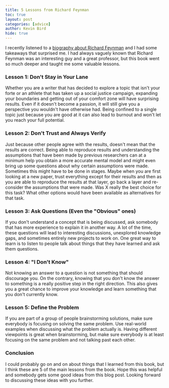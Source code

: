 ```yaml
---
title: 5 Lessons from Richard Feynman
toc: true
layout: post
categories: [advice]
author: Kevin Bird
hide: true
---
```


I recently listened to a [biography about Richard Feynman](https://en.wikipedia.org/wiki/Surely_You%27re_Joking,_Mr._Feynman!) and I had some takeaways that surprised me.  I had always vaguely known that Richard Feynman was an interesting guy and a great professor, but this book went so much deeper and taught me some valuable lessons.  

### Lesson 1: Don't Stay in Your Lane

Whether you are a writer that has decided to explore a topic that isn't your forte or an athlete that has taken up a social justice campaign, expanding your boundaries and getting out of your comfort zone will have surprising results.  Even if it doesn't become a passion, it will still give you a perspective you wouldn't have otherwise had.  Being confined to a single topic just because you are good at it can also lead to burnout and won't let you reach your full potential.

### Lesson 2: Don't Trust and Always Verify

Just because other people agree with the results, doesn't mean that the results are correct.  Being able to reproduce results and understanding the assumptions that have been made by previous researchers can at a minimum help you obtain a more accurate mental model and might even bring up some questions about why certain assumptions were made.  Sometimes this might have to be done in stages.  Maybe when you are first looking at a new paper, trust everything except for their results and then as you are able to reproduce the results at that layer, go back a layer and re-consider the assumptions that were made.  Was X really the best choice for this task?  What other options would have been available as alternatives for that task. 

### Lesson 3: Ask Questions (Even the "Obvious" ones)

If you don't understand a concept that is being discussed, ask somebody that has more experience to explain it in another way.  A lot of the time, these questions will lead to interesting discussions, unexplored knowledge gaps, and sometimes entirely new projects to work on.  One great way to learn is to listen to people talk about things that they have learned and ask them questions. 

### Lesson 4: "I Don't Know"

Not knowing an answer to a question is not something that should discourage you.  On the contrary, knowing that you don't know the answer to something is a really positive step in the right direction.  This also gives you a great chance to improve your knowledge and learn something that you don't currently know.

### Lesson 5: Define the Problem

If you are part of a group of people brainstorming solutions, make sure everybody is focusing on solving the same problem.  Use real-world examples when discussing what the problem actually is.  Having different viewpoints is great when brainstorming, but make sure everybody is at least focusing on the same problem and not talking past each other.  

### Conclusion

I could probably go on and on about things that I learned from this book, but I think these are 5 of the main lessons from the book.  Hope this was helpful and somebody gets some good ideas from this blog post.  Looking forward to discussing these ideas with you further.  